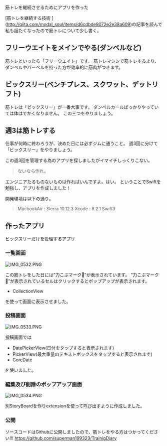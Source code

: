 筋トレを継続させるためにアプリを作った




[筋トレを継続する技術
]
(http://qiita.com/modal_soul/items/d6cdbde9072e2e38a609)の記事を読んで私も話たくなったので筋トレについて少し書く。

## フリーウエイトをメインでやる(ダンベルなど)

筋トレといったら「フリーウエイト」です。
筋トレマシンで筋トレするより、ダンベルやバーベルを持った方が効率的に筋肉がつきます。


## ビックスリー(ベンチプレス、スクワット、デットリフト)

筋トレは「ビックスリー」が一番大事です。
ダンベルカールばっかりやっていては体はでかくなりません。
この三つをやりましょう。


## 週3は筋トレする

仕事が何時に終わろうが、決めた日には必ずジムに通うこと。
週3回に分けて「ビックスリー」をやりましょう。

この週3回を管理する為のアプリを探しましたがイマイチしっくりこない。

> ないなら作れ。

エンジニアたるものないものは作ればいんですよ。はい。
ということでSwiftを勉強し、アプリを作成しました！

開発環境は以下の通り。
> MacbookAir : Sierra 10.12.3
> Xcode : 8.2.1
> Swift3

## 作ったアプリ

ビックスリーだけを管理するアプリ

### 一覧画面
![IMG_0532.PNG](https://qiita-image-store.s3.amazonaws.com/0/139360/b16c43ab-97b4-e8ab-76bb-4490d17661f3.png "IMG_0532.PNG")

この筋トレをした日には”力こぶマーク💪”が表示されています。
”力こぶマーク💪”が表示されているセルはクリックするとポップアップが表示されます。

* CollectionView

を使って画面に表示させました。

### 投稿画面
![IMG_0533.PNG](https://qiita-image-store.s3.amazonaws.com/0/139360/f72f1734-1b6a-427e-8e2c-19cfc8bdb165.png "IMG_0533.PNG")

投稿画面では

* DatePickerView(日付をタップすると表示されます)
* PickerView(最大重量のテキストボックスをタップすると表示されます)
* CoreDate

を使いました。

### 編集及び削除のポップアップ画面
![IMG_0534.PNG](https://qiita-image-store.s3.amazonaws.com/0/139360/30118710-4f45-1be0-ab33-464dabeb063c.png "IMG_0534.PNG")

別StoryBoardを作りextensionを使って呼び出すように作成しました。


### 公開
ソースコードはGithubに公開しましたので、筋トレをやる方はつかってください!!!
https://github.com/superman199323/TrainigDiary



